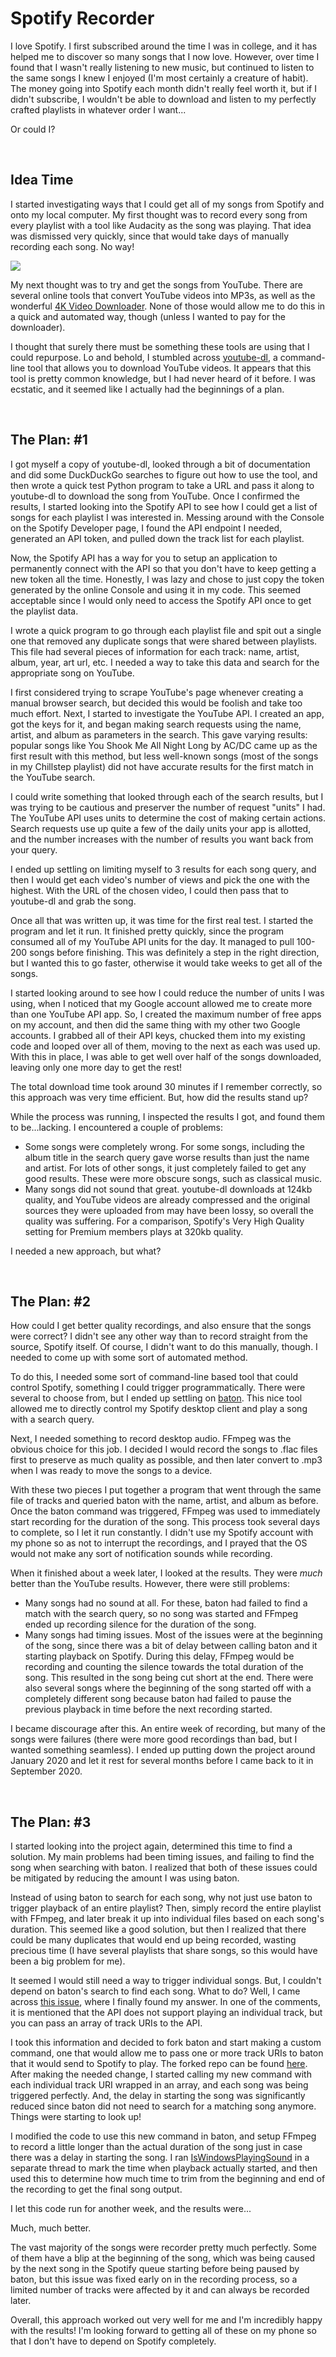 # Spotify Recorder

I love Spotify. I first subscribed around the time I was in college, and it has helped me to discover so many songs that I now love. However, over time I found that I wasn't really listening to new music, but continued to listen to the same songs I knew I enjoyed (I'm most certainly a creature of habit). The money going into Spotify each month didn't really feel worth it, but if I didn't subscribe, I wouldn't be able to download and listen to my perfectly crafted playlists in whatever order I want...

Or could I?

<br>

## Idea Time

I started investigating ways that I could get all of my songs from Spotify and onto my local computer. My first thought was to record every song from every playlist with a tool like Audacity as the song was playing. That idea was dismissed very quickly, since that would take days of manually recording each song. No way!

![](images/no_time_for_that.jpg)

My next thought was to try and get the songs from YouTube. There are several online tools that convert YouTube videos into MP3s, as well as the wonderful [4K Video Downloader](https://www.4kdownload.com/products/product-videodownloader). None of those would allow me to do this in a quick and automated way, though (unless I wanted to pay for the downloader).

I thought that surely there must be something these tools are using that I could repurpose. Lo and behold, I stumbled across [youtube-dl](https://github.com/ytdl-org/youtube-dl/), a command-line tool that allows you to download YouTube videos. It appears that this tool is pretty common knowledge, but I had never heard of it before. I was ecstatic, and it seemed like I actually had the beginnings of a plan.

<br>

## The Plan: #1

I got myself a copy of youtube-dl, looked through a bit of documentation and did some DuckDuckGo searches to figure out how to use the tool, and then wrote a quick test Python program to take a URL and pass it along to youtube-dl to download the song from YouTube. Once I confirmed the results, I started looking into the Spotify API to see how I could get a list of songs for each playlist I was interested in. Messing around with the Console on the Spotify Developer page, I found the API endpoint I needed, generated an API token, and pulled down the track list for each playlist.

Now, the Spotify API has a way for you to setup an application to permanently connect with the API so that you don't have to keep getting a new token all the time. Honestly, I was lazy and chose to just copy the token generated by the online Console and using it in my code. This seemed acceptable since I would only need to access the Spotify API once to get the playlist data.

I wrote a quick program to go through each playlist file and spit out a single one that removed any duplicate songs that were shared between playlists. This file had several pieces of information for each track: name, artist, album, year, art url, etc. I needed a way to take this data and search for the appropriate song on YouTube.

I first considered trying to scrape YouTube's page whenever creating a manual browser search, but decided this would be foolish and take too much effort. Next, I started to investigate the YouTube API. I created an app, got the keys for it, and began making search requests using the name, artist, and album as parameters in the search. This gave varying results: popular songs like You Shook Me All Night Long by AC/DC came up as the first result with this method, but less well-known songs (most of the songs in my Chillstep playlist) did not have accurate results for the first match in the YouTube search.

I could write something that looked through each of the search results, but I was trying to be cautious and preserver the number of request "units" I had. The YouTube API uses units to determine the cost of making certain actions. Search requests use up quite a few of the daily units your app is allotted, and the number increases with the number of results you want back from your query.

I ended up settling on limiting myself to 3 results for each song query, and then I would get each video's number of views and pick the one with the highest. With the URL of the chosen video, I could then pass that to youtube-dl and grab the song.

Once all that was written up, it was time for the first real test. I started the program and let it run. It finished pretty quickly, since the program consumed all of my YouTube API units for the day. It managed to pull 100-200 songs before finishing. This was definitely a step in the right direction, but I wanted this to go faster, otherwise it would take weeks to get all of the songs.

I started looking around to see how I could reduce the number of units I was using, when I noticed that my Google account allowed me to create more than one YouTube API app. So, I created the maximum number of free apps on my account, and then did the same thing with my other two Google accounts. I grabbed all of their API keys, chucked them into my existing code and looped over all of them, moving to the next as each was used up. With this in place, I was able to get well over half of the songs downloaded, leaving only one more day to get the rest!

The total download time took around 30 minutes if I remember correctly, so this approach was very time efficient. But, how did the results stand up?

While the process was running, I inspected the results I got, and found them to be...lacking. I encountered a couple of problems:
* Some songs were completely wrong. For some songs, including the album title in the search query gave worse results than just the name and artist. For lots of other songs, it just completely failed to get any good results. These were more obscure songs, such as classical music.
* Many songs did not sound that great. youtube-dl downloads at 124kb quality, and YouTube videos are already compressed and the original sources they were uploaded from may have been lossy, so overall the quality was suffering. For a comparison, Spotify's Very High Quality setting for Premium members plays at 320kb quality.

I needed a new approach, but what?

<br>

## The Plan: #2

How could I get better quality recordings, and also ensure that the songs were correct? I didn't see any other way than to record straight from the source, Spotify itself. Of course, I didn't want to do this manually, though. I needed to come up with some sort of automated method.

To do this, I needed some sort of command-line based tool that could control Spotify, something I could trigger programmatically. There were several to choose from, but I ended up settling on [baton](https://github.com/joshuathompson/baton). This nice tool allowed me to directly control my Spotify desktop client and play a song with a search query.

Next, I needed something to record desktop audio. FFmpeg was the obvious choice for this job. I decided I would record the songs to .flac files first to preserve as much quality as possible, and then later convert to .mp3 when I was ready to move the songs to a device.

With these two pieces I put together a program that went through the same file of tracks and queried baton with the name, artist, and album as before. Once the baton command was triggered, FFmpeg was used to immediately start recording for the duration of the song. This process took several days to complete, so I let it run constantly. I didn't use my Spotify account with my phone so as not to interrupt the recordings, and I prayed that the OS would not make any sort of notification sounds while recording.

When it finished about a week later, I looked at the results. They were *much* better than the YouTube results. However, there were still problems:
* Many songs had no sound at all. For these, baton had failed to find a match with the search query, so no song was started and FFmpeg ended up recording silence for the duration of the song.
* Many songs had timing issues. Most of the issues were at the beginning of the song, since there was a bit of delay between calling baton and it starting playback on Spotify. During this delay, FFmpeg would be recording and counting the silence towards the total duration of the song. This resulted in the song being cut short at the end. There were also several songs where the beginning of the song started off with a completely different song because baton had failed to pause the previous playback in time before the next recording started.

I became discourage after this. An entire week of recording, but many of the songs were failures (there were more good recordings than bad, but I wanted something seamless). I ended up putting down the project around January 2020 and let it rest for several months before I came back to it in September 2020.

<br>

## The Plan: #3

I started looking into the project again, determined this time to find a solution. My main problems had been timing issues, and failing to find the song when searching with baton. I realized that both of these issues could be mitigated by reducing the amount I was using baton.

Instead of using baton to search for each song, why not just use baton to trigger playback of an entire playlist? Then, simply record the entire playlist with FFmpeg, and later break it up into individual files based on each song's duration. This seemed like a good solution, but then I realized that there could be many duplicates that would end up being recorded, wasting precious time (I have several playlists that share songs, so this would have been a big problem for me).

It seemed I would still need a way to trigger individual songs. But, I couldn't depend on baton's search to find each song. What to do? Well, I came across [this issue](https://github.com/spotify/web-api/issues/675), where I finally found my answer. In one of the comments, it is mentioned that the API does not support playing an individual track, but you can pass an array of track URIs to the API.

I took this information and decided to fork baton and start making a custom command, one that would allow me to pass one or more track URIs to baton that it would send to Spotify to play. The forked repo can be found [here](https://github.com/firstlane/baton). After making the needed change, I started calling my new command with each individual track URI wrapped in an array, and each song was being triggered perfectly. And, the delay in starting the song was significantly reduced since baton did not need to search for a matching song anymore. Things were starting to look up!

I modified the code to use this new command in baton, and setup FFmpeg to record a little longer than the actual duration of the song just in case there was a delay in starting the song. I ran [IsWindowsPlayingSound](https://github.com/smourier/IsWindowsPlayingSound) in a separate thread to mark the time when playback actually started, and then used this to determine how much time to trim from the beginning and end of the recording to get the final song output.

I let this code run for another week, and the results were...

Much, much better.

The vast majority of the songs were recorder pretty much perfectly. Some of them have a blip at the beginning of the song, which was being caused by the next song in the Spotify queue starting before being paused by baton, but this issue was fixed early on in the recording process, so a limited number of tracks were affected by it and can always be recorded later.

Overall, this approach worked out very well for me and I'm incredibly happy with the results! I'm looking forward to getting all of these on my phone so that I don't have to depend on Spotify completely.